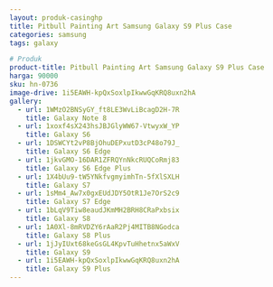 ```yaml
---
layout: produk-casinghp
title: Pitbull Painting Art Samsung Galaxy S9 Plus Case
categories: samsung
tags: galaxy

# Produk
product-title: Pitbull Painting Art Samsung Galaxy S9 Plus Case
harga: 90000
sku: hn-0736
image-drive: 1i5EAWH-kpQxSoxlpIkwwGqKRQ8uxn2hA
gallery:
  - url: 1WMzO2BNSyGY_ft8LE3WvLiBcagD2H-7R
    title: Galaxy Note 8
  - url: 1xoxf4sX243hsJBJGlyWW67-VtwyxW_YP
    title: Galaxy S6
  - url: 1DSWCYt2vP8BjOhuDEPxutD3cP48o79J_
    title: Galaxy S6 Edge
  - url: 1jkvGMO-16DAR1ZFRQYnNkcRUQCoRmj83
    title: Galaxy S6 Edge Plus
  - url: 1X4bUu9-tW5YNkfvgmyimhTn-5fXlSXLH
    title: Galaxy S7
  - url: 1sMm4_Aw7x0gxEUdJDY5OtR1Je7OrS2c9
    title: Galaxy S7 Edge
  - url: 1bLqV9Tiw8eaudJKmMH2BRH8CRaPxbsix
    title: Galaxy S8
  - url: 1A0Xl-8mRVDZY6rAaR2Pj4MITB8NGodca
    title: Galaxy S8 Plus
  - url: 1jJyIUxt68keGsGL4KpvTuHhetnx5aWxV
    title: Galaxy S9
  - url: 1i5EAWH-kpQxSoxlpIkwwGqKRQ8uxn2hA
    title: Galaxy S9 Plus
---
```

